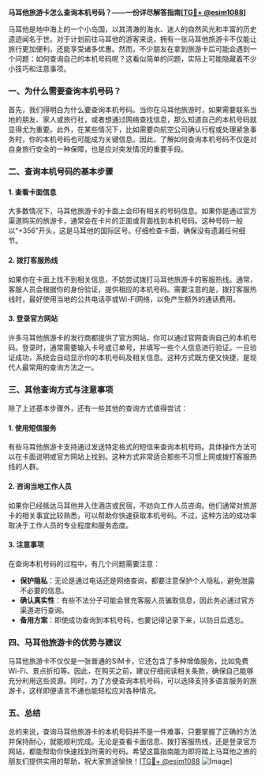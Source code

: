 **马耳他旅游卡怎么查询本机号码？——一份详尽解答指南[[TG💪+ @esim1088](https://t.me/s/esim1088)]**

马耳他是地中海上的一个小岛国，以其清澈的海水、迷人的自然风光和丰富的历史遗迹闻名于世。对于计划前往马耳他的游客来说，拥有一张马耳他旅游卡不仅能让旅行更加便利，还能享受诸多优惠。然而，不少朋友在拿到旅游卡后可能会遇到一个问题：如何查询自己的本机号码呢？这看似简单的问题，实际上可能隐藏着不少小技巧和注意事项。

### 一、为什么需要查询本机号码？

首先，我们得明白为什么要查询本机号码。当你在马耳他旅游时，如果需要联系当地的朋友、家人或旅行社，或者想通过网络查找信息，那么知道自己的本机号码就显得尤为重要。此外，在某些情况下，比如需要向航空公司确认行程或处理紧急事务时，你的本机号码也可能成为关键信息。因此，了解如何查询本机号码不仅是对自身旅行安全的一种保障，也是应对突发情况的重要手段。

### 二、查询本机号码的基本步骤

#### 1. 查看卡面信息

大多数情况下，马耳他旅游卡的卡面上会印有相关的号码信息。如果你是通过官方渠道购买的旅游卡，通常会在卡片的正面或背面找到本机号码。这种号码一般以“+356”开头，这是马耳他的国际区号。仔细检查卡面，确保没有遗漏任何细节。

#### 2. 拨打客服热线

如果你在卡面上找不到相关信息，不妨尝试拨打马耳他旅游卡的客服热线。通常，客服人员会根据你的身份验证，提供相应的本机号码。需要注意的是，拨打客服热线时，最好使用当地的公共电话亭或Wi-Fi网络，以免产生额外的通话费用。

#### 3. 登录官方网站

许多马耳他旅游卡的发行商都提供了官方网站，你可以通过官网查询自己的本机号码。登录时，通常需要输入卡号或订单号，并填写一些个人信息进行验证。一旦验证成功，系统会自动显示你的本机号码及相关信息。这种方式既方便又快捷，是现代人最常用的查询方法之一。

### 三、其他查询方式与注意事项

除了上述基本步骤外，还有一些其他的查询方式值得尝试：

#### 1. 使用短信服务

有些马耳他旅游卡支持通过发送特定格式的短信来查询本机号码。具体操作方法可以在卡面说明或官方网站上找到。这种方式非常适合那些不习惯上网或拨打客服热线的人群。

#### 2. 咨询当地工作人员

如果你已经抵达马耳他并入住酒店或民宿，不妨向工作人员咨询。他们通常对旅游卡的相关事宜比较熟悉，可以帮助你快速获取本机号码。不过，这种方法的成功率取决于工作人员的专业程度和服务态度。

#### 3. 注意事项

在查询本机号码的过程中，有几个问题需要注意：

- **保护隐私**：无论是通过电话还是网络查询，都要注意保护个人隐私，避免泄露不必要的信息。
- **确认真实性**：有些不法分子可能会冒充客服人员骗取信息，因此务必通过官方渠道进行查询。
- **备用方案**：即使成功查询到本机号码，也要记得记录下来，以防日后遗忘。

### 四、马耳他旅游卡的优势与建议

马耳他旅游卡不仅仅是一张普通的SIM卡，它还包含了多种增值服务，比如免费Wi-Fi、景点折扣等。因此，在购买之前，建议仔细阅读相关条款，确保自己能够充分利用这些资源。同时，为了方便查询本机号码，可以选择支持多语言服务的旅游卡，这样即便语言不通也能轻松应对各种情况。

### 五、总结

总的来说，查询马耳他旅游卡的本机号码并不是一件难事，只要掌握了正确的方法并保持耐心，就能顺利完成。无论是查看卡面信息、拨打客服热线，还是登录官方网站，都能帮助你快速找到所需的号码。希望这篇指南能为即将踏上马耳他之旅的朋友们提供实用的帮助，祝大家旅途愉快！[[TG💪+ @esim1088](https://t.me/s/esim1088) ![Image](https://i.postimg.cc/4NQfJmqS/Snipaste-2025-05-13-00-14-12.png)]